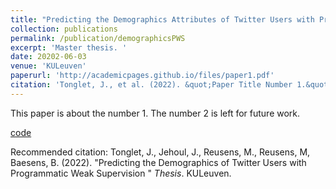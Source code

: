 ```yaml
---
title: "Predicting the Demographics Attributes of Twitter Users with Programmatic Weak Supervision"
collection: publications
permalink: /publication/demographicsPWS
excerpt: 'Master thesis. '
date: 20202-06-03
venue: 'KULeuven'
paperurl: 'http://academicpages.github.io/files/paper1.pdf'
citation: 'Tonglet, J., et al. (2022). &quot;Paper Title Number 1.&quot; <i>Journal 1</i>. 1(1).'
---
```

This paper is about the number 1. The number 2 is left for future work.

<!-- [Download paper here](http://academicpages.github.io/files/paper1.pdf) -->
[code](https://github.com/jtonglet/Demographics-PWS)

Recommended citation: Tonglet, J., Jehoul, J., Reusens, M., Reusens, M, Baesens, B. (2022). "Predicting the Demographics of Twitter Users with Programmatic Weak Supervision " <i>Thesis</i>. KULeuven.
